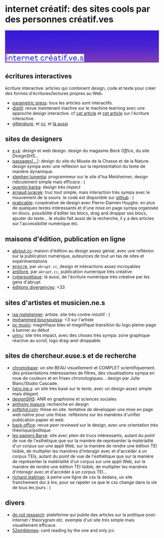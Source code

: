 # internet créatif: des sites cools par des personnes créatif.ves

![bannière](./img/banner.png)

## écritures interactives

écriture interactive: articles qui combinent design, code et texte pour créer des formes
d'écritures/lectures propres au Web.
- [parametric press](https://parametric.press/): tous les articles sont interactifs.
- [distill](https://distill.pub/): revue maintenant inactive sur le machine learning avec
  une approche design interactive. cf [cet article](https://distill.pub/) et 
  [cet article](https://distill.pub/2020/communicating-with-interactive-articles/)
  sur l'écriture interactive.
- [gitterature](https://www.cyberpoetique.org/gitterature/), et [ici](https://gitlab.com/antilivre/gitterature/),
  et [là aussi](https://framagit.org/gitterature/gitterature)

## sites de designers
- [e+k](http://www.e-k.fr/): design et web design. design du magasine *Back Office*, du site *DesignSHS*...
- [passages[...]](https://passages.site/): design du site du Musée de la Chasse et de la Nature. design sympa
  avec une refléxion sur la représentation du texte de manière dynamique.
- [stephen lumenta](https://stephenlumenta.com/): programmeur sur le site d'Isa Melsheimer, design ridiculement 
  simple mais efficace : )
- [quentin barba](https://quentinbarba.fr/): design très *impact*
- [arnaud juracek](https://arnaudjuracek.fr/): truc tout simple, mais interaction très sympa avec le mouvement
  de la souris. le code est disponible sur [github](https://github.com/arnaudjuracek/www-arnaudjuracek) : )
- [praticable](https://praticable.fr/): coopérative de design avec Pierre-Damien Huyghe. en plus de quelques textes
  intéressants et d'une mise en page sympa organisée en blocs. possibilité d'éditer les blocs, drag and dropper ses 
  blocs, ajouter du texte... le studio fait aussi de la recherche, il y a des articles sur l'accessibilité numérique
  etc.

## maisons d'édition, publication en ligne

- [abrput.cc](https://abrupt.cc/): maison d'édition au design assez génial, avec une refléxion sur la publication
  numérique, auteurices de tout un tas de sites et expérimentations
- [error.re](https://www.error.re), par `abrupt.cc`, design et interactions assez incroyables
- [antilivre](https://www.antilivre.org/), par `abrupt.cc`, publication numérique très créative
- [cyberpoétique](https://www.cyberpoetique.org/): là aussi, de l'écriture numérique très créative par les gens d'abrupt
- [éditions divergences](https://www.editionsdivergences.com/): <33

## sites d'artistes et musicien.ne.s

- [isa melsheimer](https://isamelsheimer.com/): artiste. site très contre-intuitif : )
- [mohammed boursouissa](https://www.mohamedbourouissa.com/): <3 sur l'artiste 
- [pc music](https://pcmusic.info/): magnifique bleu et magnifique transition du logo pleine-page à banner au début
- [umru](https://umru.dj/): site très impact, avec des choses très sympa: zone graphique réactive au
  scroll, logo drag-and-droppable

## sites de chercheur.euse.s et de recherche

- [chromobase](https://chromobase.huma-num.fr/): un site BEAU visuellement et COMPLET scientifiquement.
  des présentations intéressantes de filtres, des visualisations sympa en roue de couleurs et en frises 
  chronologiques... design par Julie Blanc/Studio Cascade.
- [héro.ine.s](https://repenserlesheros.femis.fr/): un site très basé sur le texte, avec un design assez 
  simple mais élégant.
- [designSHS](https://laboratoire-graphique.fr/): ANR en graphisme et sciences sociales
- [anthony masure](https://www.anthonymasure.com/): recherche en design
- [softphd.com](http://www.softphd.com/): thèse en site. tentative de développer une mise en page
  *web native* pour une thèse. refléxions sur les manières d'unifier publication papier et web.
- [back office](http://www.revue-backoffice.com/): revue *peer reviewed* sur le design, avec une
  orientation très théorique/politique
- [les papiers Barye](https://barye.inha.fr/): site avec plein de trucs intéressants, autant du point
  de vue de l'esthétique que sur la manière de représenter la matérialité d'un corpus sur une appli Web,
  sur la manière de rendre une édition TEI lisible, de multiplier les manières d'interagir avec et
  d'accéder à un corpus TEIs, autant du point
  de vue de l'esthétique que sur la manière de représenter la matérialité d'un corpus sur une appli Web,
  sur la manière de rendre une édition TEI lisible, de multiplier les manières d'interagir avec et
  d'accéder à un corpus TEI...
- [richard stallman](https://stallman.org/): à peine une ligne de css là dedans, un site franchement
  dur à lire, pour se rapeler ce que le css change dans la vie de tous les jours : )

## divers

- [do not research](https://donotresearch.net/): plateforme qui publie des articles sur la politique
  post-internet / theorygram etc. exemple d'un site *très* simple mais visuellement
  efficace.
- [52emblemes](http://46.226.106.57/52emblemes/): card reading by the one and only jcc

